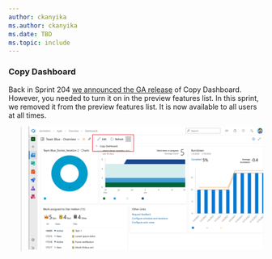 ```yaml
---
author: ckanyika
ms.author: ckanyika
ms.date: TBD
ms.topic: include
---
```


### Copy Dashboard

Back in Sprint 204 [we announced the GA release](/azure/devops/release-notes/2022/sprint-204-update#general-availability-of-copy-dashboard) of Copy Dashboard. However, you needed to turn it on in the preview features list. In this sprint, we removed it from the preview features list. It is now available to all users at all times.


> ![Dashboard Preview](../../media/216-reporting-01.png)